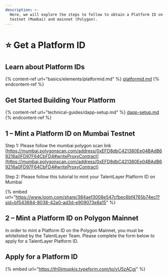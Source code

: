 ```yaml
---
description: >-
  Here, we will explore the steps to follow to obtain a Platform ID on both the
  testnet (Mumbai) and mainnet (Polygon).
---
```


# ⭐ Get a Platform ID

## Learn about Platform IDs

{% content-ref url="basics/elements/platformid.md" %}
[platformid.md](basics/elements/platformid.md)
{% endcontent-ref %}

## Get Started Building Your Platform

{% content-ref url="technical-guides/dapp-setup.md" %}
[dapp-setup.md](technical-guides/dapp-setup.md)
{% endcontent-ref %}

## &#x20;1 – Mint a Platform ID on Mumbai Testnet&#x20;

Step 1: Please follow the mumbai  polygon scan link [https://mumbai.polygonscan.com/address/0xEFD8dbC421380Ee04BAdB69216a0FD97F64CbFD4#writeProxyContract](https://mumbai.polygonscan.com/address/0xEFD8dbC421380Ee04BAdB69216a0FD97F64CbFD4#writeProxyContract)

Step 2: Please follow this tutorial to mint your TalentLayer Platform ID on Mumbai&#x20;

{% embed url="https://www.loom.com/share/384aef3008e547cfbec6bf4765b74ec1?sid=bf543684-8038-42a0-ad3d-e909073e8a15" %}

## &#x20;2 – Mint a Platform ID on Polygon Mainnet

In order to mint a Platform ID on the Polygon Mainnet, you must be whitelisted by the TalentLayer Team. Please complete the form below to apply for a TalentLayer Platform ID.

## Apply for a Platform ID

{% embed url="https://th0ijmupkis.typeform.com/to/yU5zACgj" %}
